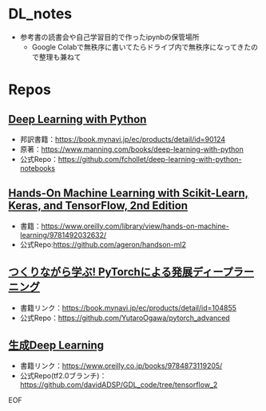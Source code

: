 # DL_notes
 * 参考書の読書会や自己学習目的で作ったipynbの保管場所
   * Google Colabで無秩序に書いてたらドライブ内で無秩序になってきたので整理も兼ねて

# Repos
## [Deep Learning with Python](DeepLearningwithPython)
* 邦訳書籍：https://book.mynavi.jp/ec/products/detail/id=90124
* 原著：https://www.manning.com/books/deep-learning-with-python
* 公式Repo：https://github.com/fchollet/deep-learning-with-python-notebooks

## [Hands-On Machine Learning with Scikit-Learn, Keras, and TensorFlow, 2nd Edition](handson_geron)
* 書籍：https://www.oreilly.com/library/view/hands-on-machine-learning/9781492032632/
* 公式Repo:https://github.com/ageron/handson-ml2

## [つくりながら学ぶ! PyTorchによる発展ディープラーニング](pytorch_advanced)
* 書籍リンク：https://book.mynavi.jp/ec/products/detail/id=104855
* 公式Repo：https://github.com/YutaroOgawa/pytorch_advanced

## [生成Deep Learning](GDL_code_study)
* 書籍リンク：https://www.oreilly.co.jp/books/9784873119205/
* 公式Repo(tf2.0ブランチ)：https://github.com/davidADSP/GDL_code/tree/tensorflow_2


EOF
